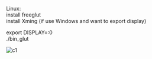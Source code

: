 Linux:</br>
install freeglut</br>
install Xming (if use Windows and want to export display)</br>

export DISPLAY=:0</br>
./bin_glut</br>

![c1](https://user-images.githubusercontent.com/22739177/33564721-0a94f65a-d8d0-11e7-868d-a5e3f55f0e0f.png)
